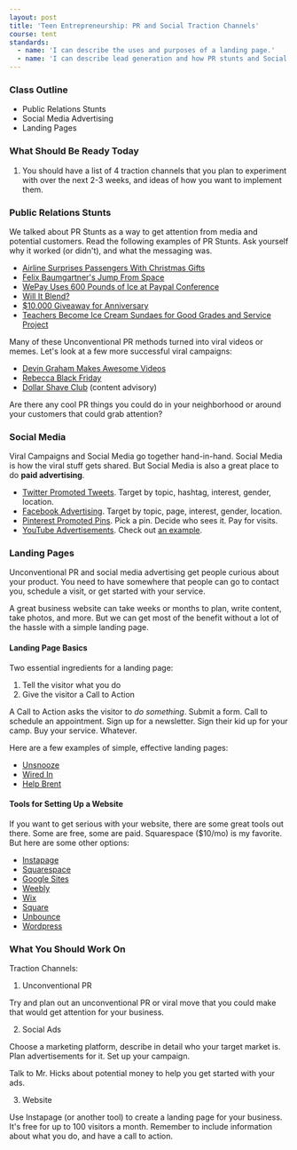 ```yaml
---
layout: post
title: 'Teen Entrepreneurship: PR and Social Traction Channels'
course: tent
standards:
  - name: 'I can describe the uses and purposes of a landing page.'
  - name: 'I can describe lead generation and how PR stunts and Social Media can help me do it.'
---
```


### Class Outline

* Public Relations Stunts
* Social Media Advertising
* Landing Pages

### What Should Be Ready Today

1. You should have a list of 4 traction channels that you plan to experiment with over the next 2-3 weeks, and ideas of how you want to implement them.

### Public Relations Stunts

We talked about PR Stunts as a way to get attention from media and potential customers. Read the following examples of PR Stunts. Ask yourself why it worked (or didn't), and what the messaging was.

* [Airline Surprises Passengers With Christmas Gifts](http://news.yahoo.com/blogs/trending-now/airline-surprises-passengers-with-christmas-gifts-upon-arrival-155701369.html)
* [Felix Baumgartner's Jump From Space](http://www.redbull.com/us/en/adventure/stories/1331615638318/rare-10-minute-clip-of-the-historic-space-jump)
* [WePay Uses 600 Pounds of Ice at Paypal Conference](http://techcrunch.com/2010/10/26/wepay-ice-paypal/)
* [Will It Blend?](http://mashable.com/2013/02/21/blendtec-will-it-blend/)
* [$10,000 Giveaway for Anniversary](http://www.iwillteachyoutoberich.com/blog/10000-giveaway-for-my-10-year-anniversary/)
* [Teachers Become Ice Cream Sundaes for Good Grades and Service Project](http://www.heraldextra.com/news/local/education/precollegiate/taking-action-against-inaction-students-prep-for-vacation-break/article_abdc38aa-5853-5104-9721-4fc9aebf654e.html)

Many of these Unconventional PR methods turned into viral videos or memes. Let's look at a few more successful viral campaigns:

* [Devin Graham Makes Awesome Videos](http://www.adweek.com/adfreak/devin-graham-hooks-mountain-dew-new-stunt-death-defying-human-catapult-152035)
* [Rebecca Black Friday](https://www.youtube.com/watch?v=kfVsfOSbJY0)
* [Dollar Shave Club](http://www.businessweek.com/articles/2014-11-11/dollar-shave-club-takes-its-viral-youtube-ads-to-boring-old-tv) (content advisory)

Are there any cool PR things you could do in your neighborhood or around your customers that could grab attention?

### Social Media

Viral Campaigns and Social Media go together hand-in-hand. Social Media is how the viral stuff gets shared. But Social Media is also a great place to do **paid advertising**.

* [Twitter Promoted Tweets](https://biz.twitter.com/en-gb/products/promoted-tweets). Target by topic, hashtag, interest, gender, location.
* [Facebook Advertising](https://www.facebook.com/advertising/). Target by topic, page, interest, gender, location.
* [Pinterest Promoted Pins](https://ads.pinterest.com/). Pick a pin. Decide who sees it. Pay for visits.
* [YouTube Advertisements](https://www.youtube.com/yt/advertise/). Check out [an example](http://videopower.org/generate-over-100-leads-a-week-youtube-ads-case-study/).

### Landing Pages

Unconventional PR and social media advertising get people curious about your product. You need to have somewhere that people can go to contact you, schedule a visit, or get started with your service.

A great business website can take weeks or months to plan, write content, take photos, and more. But we can get most of the benefit without a lot of the hassle with a simple landing page.

#### Landing Page Basics

Two essential ingredients for a landing page:

1. Tell the visitor what you do
2. Give the visitor a Call to Action

A Call to Action asks the visitor to *do something*. Submit a form. Call to schedule an appointment. Sign up for a newsletter. Sign their kid up for your camp. Buy your service. Whatever.

Here are a few examples of simple, effective landing pages:

* [Unsnooze](http://unsnooze.com)
* [Wired In](http://wearewired.in)
* [Help Brent](http://www.helpbrent.com/)

#### Tools for Setting Up a Website

If you want to get serious with your website, there are some great tools out there. Some are free, some are paid. Squarespace ($10/mo) is my favorite. But here are some other options:

* [Instapage](https://www.instapage.com/)
* [Squarespace](http://squarespace.com)
* [Google Sites](http://sites.google.com)
* [Weebly](http://weebly.com)
* [Wix](http://wix.com)
* [Square](https://squareup.com/sell-online)
* [Unbounce](http://unbounce.com)
* [Wordpress](http://wordpress.com)

### What You Should Work On

Traction Channels:

1. Unconventional PR

Try and plan out an unconventional PR or viral move that you could make that would get attention for your business.

2. Social Ads

Choose a marketing platform, describe in detail who your target market is. Plan advertisements for it. Set up your campaign.

Talk to Mr. Hicks about potential money to help you get started with your ads.

3. Website

Use Instapage (or another tool) to create a landing page for your business. It's free for up to 100 visitors a month. Remember to include information about what you do, and have a call to action.
